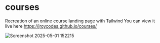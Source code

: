 # courses
Recreation of an online course landing page with Tailwind 
You can view it live here https://jroycodes.github.io/courses/

![Screenshot 2025-05-01 152215](https://github.com/user-attachments/assets/79821713-3641-4a8b-bb54-364393754367)
